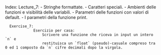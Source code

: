 Index:
       Lecture_7:
                 - Stringhe formattate.
                 - Caratteri speciali.
                 - Ambienti delle funzioni e visibilità delle variabili.
                 - Parametri delle funzioni con valori di default.
                 - I parametri della funzione print.

      Exercise_7:
                 Esercizio per casa:
                     Scrivere una funzione che riceva in input un intero `n` e
                     restituisca un `float` (pseudo)-casuale compreso tra 0 ed 1 composto da `n` cifre decimali dopo la virgola. 